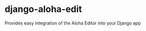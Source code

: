 django-aloha-edit
=================

Provides easy integration of the Aloha Editor into your Django app
